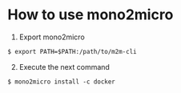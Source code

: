 # How to use mono2micro

1) Export mono2micro

```txt
$ export PATH=$PATH:/path/to/m2m-cli
```

2) Execute the next command

```txt
$ mono2micro install -c docker
```